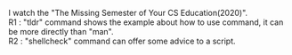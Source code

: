I watch the "The Missing Semester of Your CS Education(2020)".  
R1 : "tldr" command shows the example about how to use command, it can be more directly than "man".  
R2 : "shellcheck" command can offer some advice to a script.  

